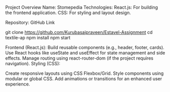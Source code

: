 Project Overview
Name: Stomepedia
Technologies:
React.js: For building the frontend application.
CSS: For styling and layout design.

Repository: GitHub Link

git clone https://github.com/Kurubasaipraveen/Estavel-Assignment
cd textile-ap
npm install
npm start

Frontend (React.js):
Build reusable components (e.g., header, footer, cards).
Use React hooks like useState and useEffect for state management and side effects.
Manage routing using react-router-dom (if the project requires navigation).
Styling (CSS):

Create responsive layouts using CSS Flexbox/Grid.
Style components using modular or global CSS.
Add animations or transitions for an enhanced user experience.
